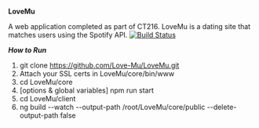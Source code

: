 __LoveMu__

A web application completed as part of CT216. LoveMu is a dating site that matches users using the Spotify API.
[![Build Status](https://travis-ci.com/Love-Mu/LoveMu.svg?branch=master)](https://travis-ci.com/Love-Mu/LoveMu)

___How to Run___
1. git clone https://github.com/Love-Mu/LoveMu.git
1. Attach your SSL certs in LoveMu/core/bin/www
1. cd LoveMu/core
1. [options & global variables] npm run start
1. cd LoveMu/client
1. ng build --watch --output-path /root/LoveMu/core/public --delete-output-path false
